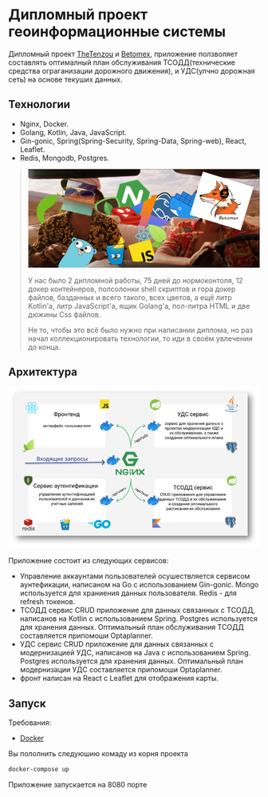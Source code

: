 # Дипломный проект геоинформационные системы

Дипломный проект [TheTenzou](https://github.com/TheTenzou) и [Betomex](https://github.com/betomex), приложение ползволяет составлять оптималный план обслуживания ТСОДД(технические средства ограганизации дорожного движения), и УДС(улчно дорожная сеть) на основе текуших данных.

## Технологии

 - Nginx, Docker.
 - Golang, Kotlin, Java, JavaScript.
 - Gin-gonic, Spring(Spring-Security, Spring-Data, Spring-web), React, Leaflet.
 - Redis, Mongodb, Postgres.

> ![fear and loathing in diplomnaya rabota](./images/fear_and_loathing_in_diplomnaya_rabota.PNG)
> 
> У нас было 
> 2 дипломной работы, 
> 75 дней до нормоконтоля,
> 12 докер контейнеров,
> полсолонки shell скриптов и гора докер файлов,
> базданных и всего такого, всех цветов,
> а ещё литр Kotlin'а, литр JavaScript'a, ящик Golang'a, пол-литра HTML и две дюжины Css файлов.
>
> Не то, чтобы это всё было нужно при написании диплома, но раз начал коллекционировать технологии, то иди в своём увлечении до конца.

## Архитектура

![Link](./images/architecture.png)

Приложение состоит из следующих сервисов:
 - Управление аккаунтами пользователей осушествляется сервисом аунтефикации, написаном на Go с использованием Gin-gonic. Mongo используется для храниения данных пользователя. Redis - для refresh токенов.
 - ТСОДД сервис CRUD приложение для данных связанных с ТСОДД, написанов на Kotlin с использованием Spring. Postgres используется для хранения данных. Оптимальный план обслуживания ТСОДД составляется припомоши Optaplanner.
 - УДС сервис CRUD приложение для данных связанных с модернизацией УДС, написанов на Java с использованием Spring. Postgres используется для хранения данных. Оптимальный план модернизации УДС составляется припомоши Optaplanner.
 - фронт написан на React с Leaflet для отображения карты.

## Запуск

Требования:
 - [Docker](https://www.docker.com/)

Вы пололнить следуюшию комаду из корня проекта
```sh
docker-compose up
```

Приложение запускается на 8080 порте
